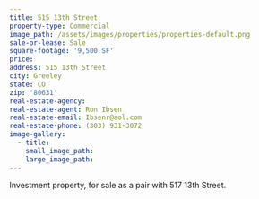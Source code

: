 ```yaml
---
title: 515 13th Street
property-type: Commercial
image_path: /assets/images/properties/properties-default.png
sale-or-lease: Sale
square-footage: '9,500 SF'
price:
address: 515 13th Street
city: Greeley
state: CO
zip: '80631'
real-estate-agency:
real-estate-agent: Ron Ibsen
real-estate-email: Ibsenr@aol.com
real-estate-phone: (303) 931-3072
image-gallery:
  - title:
    small_image_path:
    large_image_path:
---
```



Investment property, for sale as a pair with 517 13th Street.